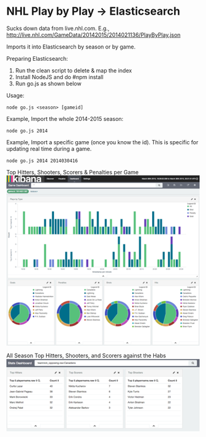 # NHL Play by Play -> Elasticsearch

Sucks down data from live.nhl.com.  E.g., 
http://live.nhl.com/GameData/20142015/2014021136/PlayByPlay.json

Imports it into Elasticsearch by season or by game.

Preparing Elasticsearch:
1.  Run the clean script to delete & map the index
2.  Install NodeJS and do #npm install
3.  Run go.js as shown below

Usage:
```
node go.js <season> [gameid]
```

Example, Import the whole 2014-2015 season:
```
node go.js 2014
```

Example, Import a specific game (once you know the id).  This is specific for updating real time during a game.
```
node go.js 2014 2014030416
```

Top Hitters, Shooters, Scorers & Penalties per Game
![Game Data](https://github.com/PhaedrusTheGreek/nhl-stats-elasticsearch/blob/master/game.png)

All Season Top Hitters, Shooters, and Scorers against the Habs
![Against Data](https://github.com/PhaedrusTheGreek/nhl-stats-elasticsearch/blob/master/against.png)

